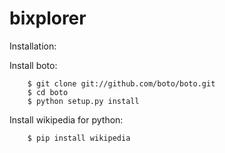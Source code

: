 bixplorer
=========


Installation:

Install boto:

		$ git clone git://github.com/boto/boto.git
        $ cd boto
        $ python setup.py install

Install wikipedia for python:

		$ pip install wikipedia